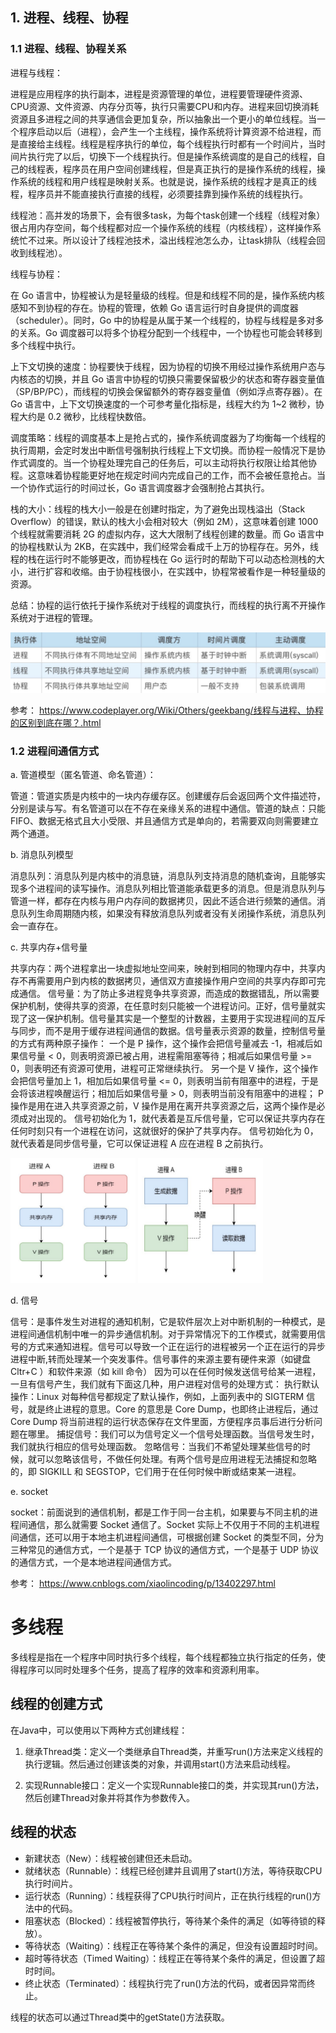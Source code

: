 ## 1. 进程、线程、协程

### 1.1 进程、线程、协程关系

进程与线程：

进程是应用程序的执行副本，进程是资源管理的单位，进程要管理硬件资源、CPU资源、文件资源、内存分页等，执行只需要CPU和内存。进程来回切换消耗资源且多进程之间的共享通信会更加复杂，所以抽象出一个更小的单位线程。当一个程序启动以后（进程），会产生一个主线程，操作系统将计算资源不给进程，而是直接给主线程。线程是程序执行的单位，每个线程执行时都有一个时间片，当时间片执行完了以后，切换下一个线程执行。但是操作系统调度的是自己的线程，自己的线程表，程序员在用户空间创建线程，但是真正执行的是操作系统的线程，操作系统的线程和用户线程是映射关系。也就是说，操作系统的线程才是真正的线程，程序员并不能直接执行直接的线程，必须要挂靠到操作系统的线程执行。

线程池：高并发的场景下，会有很多task，为每个task创建一个线程（线程对象）很占用内存空间，每个线程都对应一个操作系统的线程（内核线程），这样操作系统忙不过来。所以设计了线程池技术，溢出线程池怎么办，让task排队（线程会回收到线程池）。

线程与协程：

在 Go 语言中，协程被认为是轻量级的线程。但是和线程不同的是，操作系统内核感知不到协程的存在。协程的管理，依赖 Go 语言运行时自身提供的调度器（scheduler）。同时，Go 中的协程是从属于某一个线程的，协程与线程是多对多的关系。Go 调度器可以将多个协程分配到一个线程中，一个协程也可能会转移到多个线程中执行。

上下文切换的速度：协程要快于线程，因为协程的切换不用经过操作系统用户态与内核态的切换，并且 Go 语言中协程的切换只需要保留极少的状态和寄存器变量值（SP/BP/PC），而线程的切换会保留额外的寄存器变量值（例如浮点寄存器）。在 Go 语言中，上下文切换速度的一个可参考量化指标是，线程大约为 1~2 微秒，协程大约是 0.2 微秒，比线程快数倍。

调度策略：线程的调度基本上是抢占式的，操作系统调度器为了均衡每一个线程的执行周期，会定时发出中断信号强制执行线程上下文切换。而协程一般情况下是协作式调度的。当一个协程处理完自己的任务后，可以主动将执行权限让给其他协程。这意味着协程能更好地在规定时间内完成自己的工作，而不会被任意抢占。当一个协作式运行的时间过长，Go 语言调度器才会强制抢占其执行。

栈的大小：线程的栈大小一般是在创建时指定，为了避免出现栈溢出（Stack Overflow）的错误，默认的栈大小会相对较大（例如 2M），这意味着创建 1000 个线程就需要消耗 2G 的虚拟内存，这大大限制了线程创建的数量。而 Go 语言中的协程栈默认为 2KB，在实践中，我们经常会看成千上万的协程存在。另外，线程的栈在运行时不能够更改，而协程栈在 Go 运行时的帮助下可以动态检测栈的大小，进行扩容和收缩。由于协程栈很小，在实践中，协程常被看作是一种轻量级的资源。

总结：协程的运行依托于操作系统对于线程的调度执行，而线程的执行离不开操作系统对于进程的管理。

<img src="pictures/进程、线程、协程.png" width="600"/>

参考： https://www.codeplayer.org/Wiki/Others/geekbang/线程与进程、协程的区别到底在哪？.html

### 1.2 进程间通信方式

a. 管道模型（匿名管道、命名管道）：

管道：管道实质是内核中的一块内存缓存区。创建缓存后会返回两个文件描述符，分别是读与写。有名管道可以在不存在亲缘关系的进程中通信。管道的缺点：只能FIFO、数据无格式且大小受限、并且通信方式是单向的，若需要双向则需要建立两个通道。

b. 消息队列模型

消息队列：消息队列是内核中的消息链，消息队列支持消息的随机查询，且能够实现多个进程间的读写操作。消息队列相比管道能承载更多的消息。但是消息队列与管道一样，都存在内核与用户内存间的数据拷贝，因此不适合进行频繁的通信。消息队列生命周期随内核，如果没有释放消息队列或者没有关闭操作系统，消息队列会一直存在。

c. 共享内存+信号量

共享内存：两个进程拿出一块虚拟地址空间来，映射到相同的物理内存中，共享内存不再需要用户到内核的数据拷贝，通信双方直接操作用户空间的共享内存即可完成通信。
信号量：为了防止多进程竞争共享资源，而造成的数据错乱，所以需要保护机制，使得共享的资源，在任意时刻只能被一个进程访问。正好，信号量就实现了这一保护机制。信号量其实是一个整型的计数器，主要用于实现进程间的互斥与同步，而不是用于缓存进程间通信的数据。信号量表示资源的数量，控制信号量的方式有两种原子操作：
一个是 P 操作，这个操作会把信号量减去 -1，相减后如果信号量 < 0，则表明资源已被占用，进程需阻塞等待；相减后如果信号量 >= 0，则表明还有资源可使用，进程可正常继续执行。
另一个是 V 操作，这个操作会把信号量加上 1，相加后如果信号量 <= 0，则表明当前有阻塞中的进程，于是会将该进程唤醒运行；相加后如果信号量 > 0，则表明当前没有阻塞中的进程；
P 操作是用在进入共享资源之前，V 操作是用在离开共享资源之后，这两个操作是必须成对出现的。
信号初始化为 1，就代表着是互斥信号量，它可以保证共享内存在任何时刻只有一个进程在访问，这就很好的保护了共享内存。
信号初始化为 0，就代表着是同步信号量，它可以保证进程 A 应在进程 B 之前执行。

<img src="pictures/互斥信号量.png" width="200" height="200"/>
<img src="pictures/同步信号量.png" width="200" height="200"/>

d. 信号

信号：是事件发生对进程的通知机制，它是软件层次上对中断机制的一种模式，是进程间通信机制中唯一的异步通信机制。对于异常情况下的工作模式，就需要用信号的方式来通知进程。信号可以导致一个正在运行的进程被另一个正在运行的异步进程中断,转而处理某一个突发事件。信号事件的来源主要有硬件来源（如键盘 Cltr+C ）和软件来源（如 kill 命令）
因为可以在任何时候发送信号给某一进程，一旦有信号产生，我们就有下面这几种，用户进程对信号的处理方式：
执行默认操作：Linux 对每种信号都规定了默认操作，例如，上面列表中的 SIGTERM 信号，就是终止进程的意思。Core 的意思是 Core Dump，也即终止进程后，通过 Core Dump 将当前进程的运行状态保存在文件里面，方便程序员事后进行分析问题在哪里。
捕捉信号：我们可以为信号定义一个信号处理函数。当信号发生时，我们就执行相应的信号处理函数。
忽略信号：当我们不希望处理某些信号的时候，就可以忽略该信号，不做任何处理。有两个信号是应用进程无法捕捉和忽略的，即 SIGKILL 和 SEGSTOP，它们用于在任何时候中断或结束某一进程。

e. socket

socket：前面说到的通信机制，都是工作于同一台主机，如果要与不同主机的进程间通信，那么就需要 Socket 通信了。Socket 实际上不仅用于不同的主机进程间通信，还可以用于本地主机进程间通信，可根据创建 Socket 的类型不同，分为三种常见的通信方式，一个是基于 TCP 协议的通信方式，一个是基于 UDP 协议的通信方式，一个是本地进程间通信方式。

参考： https://www.cnblogs.com/xiaolincoding/p/13402297.html

# 多线程

多线程是指在一个程序中同时执行多个线程，每个线程都独立执行指定的任务，使得程序可以同时处理多个任务，提高了程序的效率和资源利用率。

## 线程的创建方式

在Java中，可以使用以下两种方式创建线程：

1. 继承Thread类：定义一个类继承自Thread类，并重写run()方法来定义线程的执行逻辑。然后通过创建该类的对象，并调用start()方法来启动线程。

2. 实现Runnable接口：定义一个实现Runnable接口的类，并实现其run()方法，然后创建Thread对象并将其作为参数传入。

## 线程的状态

- 新建状态（New）：线程被创建但还未启动。
- 就绪状态（Runnable）：线程已经创建并且调用了start()方法，等待获取CPU执行时间片。
- 运行状态（Running）：线程获得了CPU执行时间片，正在执行线程的run()方法中的代码。
- 阻塞状态（Blocked）：线程被暂停执行，等待某个条件的满足（如等待锁的释放）。
- 等待状态（Waiting）：线程正在等待某个条件的满足，但没有设置超时时间。
- 超时等待状态（Timed Waiting）：线程正在等待某个条件的满足，但设置了超时时间。
- 终止状态（Terminated）：线程执行完了run()方法的代码，或者因异常而终止。

线程的状态可以通过Thread类中的getState()方法获取。
